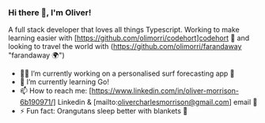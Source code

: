 ### Hi there 👋, I'm Oliver!

A full stack developer that loves all things Typescript. Working to make learning easier with [https://github.com/olimorri/codehort]codehort 👾 and looking to travel the world with (https://github.com/olimorri/farandaway "farandaway 🌍")

- 🏄‍♂️ I’m currently working on a personalised surf forecasting app 🌊
- 🌱 I’m currently learning Go!
- 📫 How to reach me: [https://www.linkedin.com/in/oliver-morrison-6b190971/] Linkedin & [mailto:olivercharlesmorrison@gmail.com] email 📮
- ⚡ Fun fact: Orangutans sleep better with blankets 🦧

